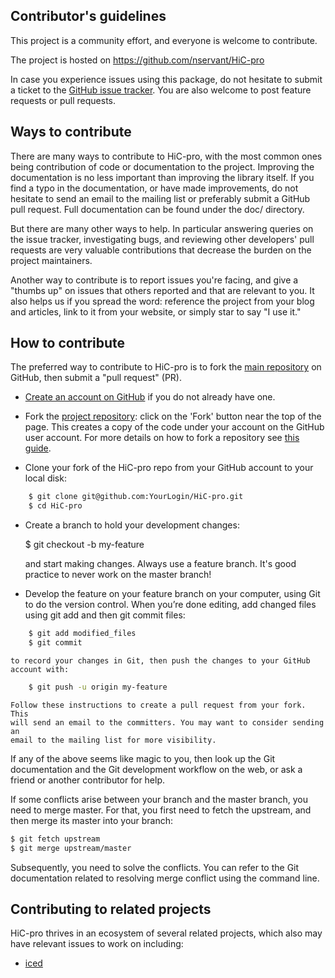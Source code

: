 <!--- Greatly inspired from scikit-learn's contribution guidelines -->

## Contributor's guidelines

This project is a community effort, and everyone is welcome to contribute.

The project is hosted on https://github.com/nservant/HiC-pro


In case you experience issues using this package, do not hesitate to submit a
ticket to the [GitHub issue
tracker](https://github.com/nservant/HiC-Pro/issues). You are also welcome to
post feature requests or pull requests.


## Ways to contribute

There are many ways to contribute to HiC-pro, with the most common ones
being contribution of code or documentation to the project. Improving the
documentation is no less important than improving the library itself. If you
find a typo in the documentation, or have made improvements, do not hesitate
to send an email to the mailing list or preferably submit a GitHub pull
request. Full documentation can be found under the doc/ directory.

But there are many other ways to help. In particular answering queries on the
issue tracker, investigating bugs, and reviewing other developers' pull
requests are very valuable contributions that decrease the burden on the
project maintainers.

Another way to contribute is to report issues you're facing, and give a
"thumbs up" on issues that others reported and that are relevant to you. It
also helps us if you spread the word: reference the project from your blog and
articles, link to it from your website, or simply star to say "I use it."

## How to contribute


The preferred way to contribute to HiC-pro is to fork the [main
repository](https://github.com/nservant/HiC-Pro) on GitHub, then submit a
"pull request" (PR).

- [Create an account on GitHub](https://github.com/join) if you do not already
  have one.

- Fork the [project repository](https://github.com/nservant/HiC-pro): click on
  the 'Fork' button near the top of the page. This creates a copy of the code
  under your account on the GitHub user account. For more details on how to
  fork a repository see [this
  guide](https://help.github.com/articles/fork-a-repo/).

- Clone your fork of the HiC-pro repo from your GitHub account to your local disk:

```bash
    $ git clone git@github.com:YourLogin/HiC-pro.git
    $ cd HiC-pro
```

- Create a branch to hold your development changes:

    $ git checkout -b my-feature

    and start making changes. Always use a feature branch. It's good practice
    to never work on the master branch!


- Develop the feature on your feature branch on your computer, using Git to do
  the version control. When you’re done editing, add changed files using git
  add and then git commit files:

```bash
    $ git add modified_files
    $ git commit
```  
    to record your changes in Git, then push the changes to your GitHub account with:

```bash
    $ git push -u origin my-feature
```

    Follow these instructions to create a pull request from your fork. This
    will send an email to the committers. You may want to consider sending an
    email to the mailing list for more visibility.


If any of the above seems like magic to you, then look up the Git
documentation and the Git development workflow on the web, or ask a friend or
another contributor for help.

If some conflicts arise between your branch and the master branch, you need to
merge master. For that, you first need to fetch the upstream, and then merge
its master into your branch:

```bash
$ git fetch upstream
$ git merge upstream/master
```

Subsequently, you need to solve the conflicts. You can refer to the Git
documentation related to resolving merge conflict using the command line.

## Contributing to related projects

HiC-pro thrives in an ecosystem of several related projects, which also may
have relevant issues to work on including:

- [iced](https://github.com/hiclib/iced) 
